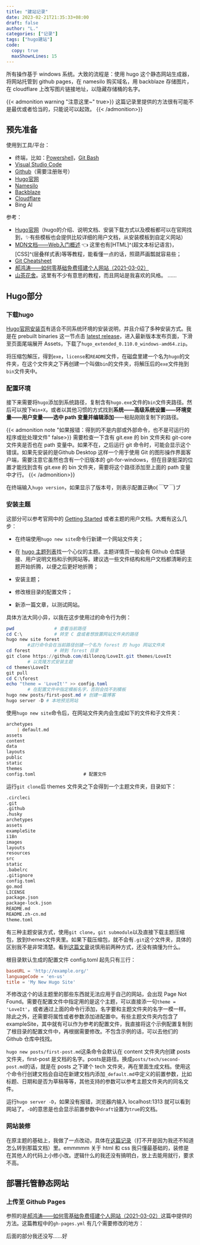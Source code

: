 ```yaml
---
title: "建站记录"
date: 2023-02-21T21:35:33+08:00
draft: false
author: "L."
categories: ["记录"]
tags: ["hugo建站"]
code:
  copy: true
  maxShownLines: 15
---
```

所有操作基于 windows 系统。大致的流程是：使用 hugo 这个静态网站生成器，将网站托管到 github pages，在 namesilo 购买域名，用 backblaze 存储图片，在 cloudflare 上改写图片链接地址，以隐藏存储桶的名字。
<!---->

{{< admonition warning "注意这里~" true>}}
这篇记录里提供的方法很有可能不是最优或者恰当的，只能说可以起效。
{{< /admonition>}}

## 预先准备

使用到工具/平台：
- 终端，比如：[Powershell](https://learn.microsoft.com/en-us/powershell/scripting/install/installing-powershell-on-windows?view=powershell-7.3 "微软关于Powershell的文档")，[Git Bash](https://git-scm.com/downloads "Git下载官网")
- [Visual Studio Code](https://code.visualstudio.com/)
- [Github](https://docs.github.com/zh/get-started)（需要注册账号）
- [Hugo官网](https://gohugo.io/)
- [Namesilo](https://www.namesilo.com/)
- [Backblaze](https://www.backblaze.com/)
- [Cloudflare](https://www.cloudflare.com/)
- Bing AI

参考：
- [Hugo官网](https://gohugo.io/)（hugo的介绍、说明文档、安装下载方式以及模板都可以在官网找到，✨有些模板也会提供比较详细的用户文档，从安装模板到自定义网站）
- [MDN文档——Web入门概述](https://developer.mozilla.org/zh-CN/docs/Learn/Getting_started_with_the_web) 👈 这里也有[HTML]^(超文本标记语言)，[CSS]^(层叠样式表)等等教程，能看懂一点的话，照葫芦画瓢就容易些；
- [Git Cheatsheet](https://cs.fyi/guide/git-cheatsheet "Git 常用命令")
- [郝鸿涛——如何零基础免费搭建个人网站（2021-03-02）](https://hongtaoh.com/cn/2021/03/02/personal-website-tutorial/#前期准备)
- [山茶花舍](https://irithys.com/categories/%E5%9C%A8%E5%B0%8F%E5%B1%8B%E9%87%8C%E6%94%BE%E4%B8%80%E6%9C%B5%E8%8A%B1%E5%84%BF/)。这里有不少有意思的教程，而且网站是我喜欢的风格。
......

## Hugo部分

### 下载hugo  

[Hugo官网安装页](https://gohugo.io/installation/)有适合不同系统环境的安装说明，并且介绍了多种安装方式。我是在 prebuilt binaries 这一节点击 [latest release](https://github.com/gohugoio/hugo/releases/tag/v0.111.2)，进入最新版本发布页面，下滑至页面尾端展开 Assets，下载了`hugo_extended_0.110.0_windows-amd64.zip`。

将压缩包解压，得到`exe`，`license`和`README`文件，在磁盘里建一个名为`hugo`的文件夹，在这个文件夹之下再创建一个叫做`bin`的文件夹，将解压后的`exe`文件拖到`bin`文件夹中。  

### 配置环境  

接下来需要将`hugo`添加到系统路径，复制含有`hugo.exe`文件的`bin`文件夹路径。然后可以按下`Win+X`，或者以其他习惯的方式找到**系统——高级系统设置——环境变量——用户变量——选中 path 变量并编辑添加**——粘贴刚刚复制下的路径。  

{{< admonition note "如果报错：得到的不是内部或外部命令，也不是可运行的程序或批处理文件" false>}}
需要检查一下含有 git.exe 的 bin 文件夹和 git-core 文件夹是否也在 path 变量中。如果不在，之后运行 git 命令时，可能会显示这个错误。如果先安装的是Github Desktop 这样一个用于使用 Git 的图形操作界面客户端，需要注意它虽然也含有一个旧版本的 git-for-windows，但在目录挺深的位置才能找到含有 git.exe 的 bin 文件夹，需要将这个路径添加至上面的 path 变量中才行。
{{< /admonition>}}

在终端输入`hugo version`，如果显示了版本号，则表示配置正确o(*￣▽￣*)ブ

### 安装主题

这部分可以参考官网中的 [Getting Started](https://gohugo.io/getting-started/quick-start/) 或者主题的用户文档。大概有这么几步：

- 在终端使用`hugo new site`命令行新建一个网站文件夹；

- 在 [hugo 主题列表](https://themes.gohugo.io/)找一个心仪的主题。主题详情页一般会有 Github 仓库链接、用户说明文档和示例网站等。建议选一些文件结构和用户文档都清晰的主题开始折腾，以便之后更好地折腾；

- 安装主题；

- 修改根目录的配置文件；

- 新添一篇文章，以测试网站。

具体方法大同小异，以我在这步使用过的命令行为例：

```PowerShell
pwd               # 查看当前路径
cd C:\            # 转至 C 盘或者想放置网站文件夹的路径
hugo new site forest  
        #这行命令会在当前路径创建一个名为 forest 的 hugo 网站文件夹
cd forest         # 转到 forest 目录
git clone https://github.com/dillonzq/LoveIt.git themes/LoveIt 
        # 以克隆方式安装主题
cd themes\LoveIt
git pull
cd C:\forest
echo "theme = 'LoveIt'" >> config.toml 
        # 在配置文件中指定模板名字，否则会找不到模板
hugo new posts/first-post.md # 创建一篇博客
hugo server -D # 本地预览网站
```

使用`hugo new site`命令后，在网站文件夹内会生成如下的文件和子文件夹：

```Markdown
archetypes
    | default.md
assets
content
data
layouts
public
static
themes               
config.toml                  # 配置文件
```
  
运行`git clone`后 themes 文件夹之下会得到一个主题文件夹，目录如下：

```markdown
.circleci
.git
.github
.husky
archetypes
assets
exampleSite
i18n
images
layouts
resources
src
static
.babelrc
.gitignore
config.toml
go.mod
LICENSE
package.json
package-lock.json
README.md
README.zh-cn.md
theme.toml
```
  
有三种主题安装方式，使用`git clone`，`git submodule`以及直接下载主题压缩包，放到themes文件夹里。如果下载压缩包，就不会有`.git`这个文件夹，具体的区别我不是非常清楚。看到[这篇文章](https://randomwaves.space/posts/build-a-hugo-site-from-zero/ "波澜随心起的小站")说慎用前两种方式，还没有搞懂为什么。

根目录默认生成的配置文件 config.toml 起先只有三行：

```toml
baseURL = 'http://example.org/'
languageCode = 'en-us'
title = 'My New Hugo Site'
```

不修改这个的话主题里的那些东西就无法应用于自己的网站，会出现 Page Not Found。需要在配置文件中指定用的是这个主题，可以直接添一句`theme = 'LoveIt'`，或者通过上面的命令行添加，名字要和主题文件夹的名字一模一样。除此之外，还需要将属性或者参数添加进配置中。有些主题文件夹内包含了 exampleSite，其中就有可以作为参考的配置文件，我直接将这个示例配置复制到了根目录的配置文件中，再根据需要修改。不包含示例的话，可以去他们的 Github 仓库中找找。

`hugo new posts/first-post.md`这条命令会默认在 content 文件夹内创建 posts 文件夹，first-post 是文档的名字。posts是路径。换成`posts/tech/second-post.md`的话，就是在 posts 之下建个 tech 文件夹，再在里面生成文档。使用这个命令行创建文档会自动在新建文档内添加`_default.md`中定义的前置参数，比如标题、日期和是否为草稿等等，其他支持的参数可以参考主题文件夹内的同名文件。

运行`hugo server -D`，如果没有报错，浏览器内输入 localhost:1313 就可以看到网站了。`-D`的意思是也会显示前置参数中`draft`设置为`true`的文档。 

### 网站装修

在原主题的基础上，我做了一点改动，具体在[这篇记录](../brush/index.md)（打不开是因为我还不知道怎么转到那篇文档）里。emmmmm 关于 html 和 css 我只懂最基础的，装修是在其他人的代码上小修小改。逻辑什么的我还没有搞明白，放上去能用就行，要求不高。

## 部署托管静态网站

### 上传至 Github Pages

参照的是[郝鸿涛——如何零基础免费搭建个人网站（2021-03-02）](https://hongtaoh.com/cn/2021/03/02/personal-website-tutorial/#前期准备)这篇中提供的方法。这篇教程中的`gh-pages.yml` 有几个需要修改的地方：

后面的部分我还没写......好

<!--
- Github 的默认分支现在从 `master` 改成了 `main`（见[官方说明](https://github.com/github/renaming)）。但我看了其他的教程，这个修改应该不是必须的；
- `ubuntu-18.04` 这个版本到 2023-04-01 就不能用，需要改成 `ubuntu-latest`, `ubuntu-20.04`, 或者 `ubuntu-22.04`，详情见[这个文档](https://github.com/actions/runner-images "GitHub Actions runner images repository")；
- `node.js 12`被弃用了，需要更新，见[这里](https://docs.github.com/en/actions/using-workflows/workflow-syntax-for-github-actions#example-using-versioned-actions "Github Actions 工作流语法")；
- LoveIt 主题使用了 SCSS ，这个是扩展版支持的，所以我添加了一行`extended: true`;

如下：

``` yml
name: github pages

on:
  push:
    branches:
      - main  # Set a branch name to trigger deployment

jobs:
  deploy:
    runs-on: ubuntu-22.04
    steps:
      - uses: actions/checkout@v3
        with:
          submodules: true  # Fetch Hugo themes (true OR recursive)
          fetch-depth: 0    # Fetch all history for .GitInfo and .Lastmod
          token: ${{ secrets.PERSONAL_TOKEN }}

      - name: Setup Hugo
        uses: peaceiris/actions-hugo@v2
        with:
          hugo-version: '0.110.0'    # 修改为你的 hugo version
          extended: true

      - name: Build
        run: hugo --minify

      - name: Deploy
        uses: peaceiris/actions-gh-pages@v3
        with:
          github_token: ${{ secrets.PERSONAL_TOKEN }}
          publish_branch: gh-pages
          publish_dir: ./public
          cname: wisterias.one     # 使用自定域名时需要这行
```

---




### 自定义域名

### 后续更新

## 存储图片

## 报错

-->


